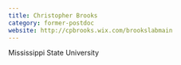```yaml
---
title: Christopher Brooks
category: former-postdoc
website: http://cpbrooks.wix.com/brookslabmain
---
```


Mississippi State University
